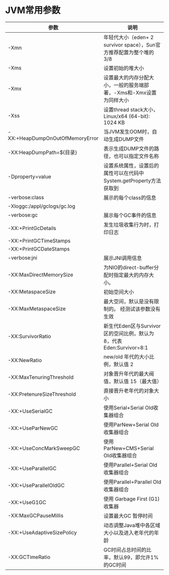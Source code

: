 # JVM常用参数

| 参数 | 说明 | 
| ---- | ---- | 
| -Xmn | 年轻代大小（eden+ 2 survivor space），Sun官方推荐配置为整个堆的3/8 |
| -Xms | 设置初始的堆大小 | 
| -Xmx | 设置最大的内存分配大小，一般的服务端部署，-Xms和-Xmx设置为同样大小 | 
| -Xss | 设置thread stack大小，Linux/x64 (64-bit): 1024 KB | 
| -XX:+HeapDumpOnOutOfMemoryError | 当JVM发生OOM时，自动生成DUMP文件 | 
| -XX:HeapDumpPath=${目录} | 表示生成DUMP文件的路径，也可以指定文件名称 | 
| -Dproperty=value | 设置系统属性，设置后的属性可以在代码中System.getProperty方法获取到 | 
| -verbose:class | 展示的每个class的信息 | 
| -Xloggc:/appl/gclogs/gc.log | | 
| -verbose:gc | 展示每个GC事件的信息 |
| -XX:+PrintGcDetails | 发生垃圾收集行为时，打印日志 |
| -XX:+PrintGCTimeStamps | | 
| -XX:+PrintGCDateStamps | | 
| -verbose:jni | 展示JNI调用信息 | 
| -XX:MaxDirectMemorySize | 为NIO的direct-buffer分配时指定最大的内存大小。| 
| -XX:MetaspaceSize | 初始空间大小 | 
| -XX:MaxMetaspaceSize | 最大空间，默认是没有限制的。 经测试该参数没有生效 |
| -XX:SurvivorRatio | 新生代Eden区与Survivor区的空间比例，默认为8，代表 Eden:Survivor=8:1 |
| -XX:NewRatio | new/old 年代的大小比例，默认值 2 |
| -XX:MaxTenuringThreshold | 对象晋升年代的最大阀值，默认值 15（最大值） |
| -XX:PretenureSizeThreshold | 直接晋升老年代的对象大小 |
| -XX:+UseSerialGC | 使用Serial+Serial Old收集器组合 | 
| -XX:+UseParNewGC | 使用ParNew+Serial Old收集器组合 |
| -XX:+UseConcMarkSweepGC | 使用ParNew+CMS+Serial Old收集器组合 | 
| -XX:+UseParallelGC | 使用Parallel+Serial Old收集器组合 | 
| -XX:+UseParallelOldGC | 使用Parallel+Parallel Old收集器组合 | 
| -XX:+UseG1GC | 使用 Garbage First (G1) 收集器 |
| -XX:MaxGCPauseMillis | 设置最大GC 暂停时间 | 
| -XX:+UseAdaptiveSizePolicy | 动态调整Java堆中各区域大小以及进入老年代的年龄 | 
| -XX:GCTimeRatio | GC时间占总时间的比率，默认99，即允许1%的GC时间 |


